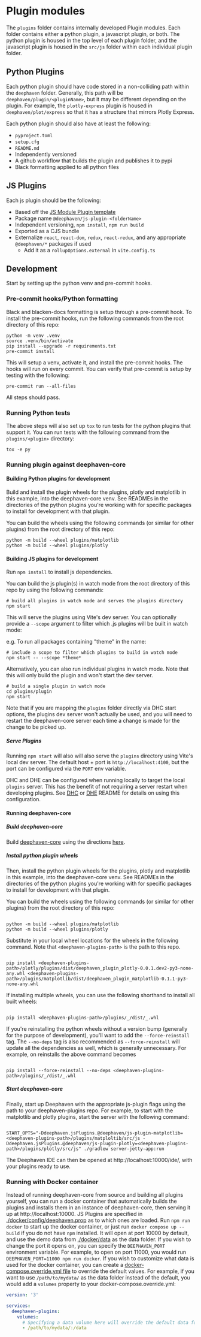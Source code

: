 # Plugin modules

The `plugins` folder contains internally developed Plugin modules.
Each folder contains either a python plugin, a javascript plugin, or both.
The python plugin is housed in the top level of each plugin folder, and the javascript plugin is housed in the `src/js`
folder within each individual plugin folder.

## Python Plugins

Each python plugin should have code stored in a non-colliding path within the `deephaven` folder. Generally, this path
will be `deephaven/plugin/<pluginName>`, but it may be different depending on the plugin. For example, the `plotly-express`
plugin is housed in `deephaven/plot/express` so that it has a structure that mirrors Plotly Express.

Each python plugin should also have at least the following:

- `pyproject.toml`
- `setup.cfg`
- `README.md`
- Independently versioned
- A github workflow that builds the plugin and publishes it to pypi
- Black formatting applied to all python files

## JS Plugins

Each js plugin should be the following:

- Based off the [JS Module Plugin template](https://github.com/deephaven/deephaven-js-plugin-template/)
- Package name `@deephaven/js-plugin-<folderName>`
- Independent versioning, `npm install`, `npm run build`
- Exported as a CJS bundle
- Externalize `react`, `react-dom`, `redux`, `react-redux`, and any appropriate `@deephaven/*` packages if used
  - Add it as a `rollupOptions.external` in `vite.config.ts`

## Development

Start by setting up the python venv and pre-commit hooks.

### Pre-commit hooks/Python formatting

Black and blacken-docs formatting is setup through a pre-commit hook.
To install the pre-commit hooks, run the following commands from the root directory of this repo:

```shell
python -m venv .venv
source .venv/bin/activate
pip install --upgrade -r requirements.txt
pre-commit install
```

This will setup a venv, activate it, and install the pre-commit hooks. The hooks will run on every commit.
You can verify that pre-commit is setup by testing with the following:

```shell
pre-commit run --all-files
```

All steps should pass.

### Running Python tests

The above steps will also set up `tox` to run tests for the python plugins that support it.
You can run tests with the following command from the `plugins/<plugin>` directory:

```shell
tox -e py
```

### Running plugin against deephaven-core

#### Building Python plugins for development

Build and install the plugin wheels for the plugins, plotly and matplotlib in this example, into the deephaven-core venv.
See READMEs in the directories of the python plugins you're working with for specific packages to install for development with that plugin.

You can build the wheels using the following commands (or similar for other plugins) from the root directory of this repo:

```
python -m build --wheel plugins/matplotlib
python -m build --wheel plugins/plotly
```

#### Building JS plugins for development

Run `npm install` to install js dependencies.

You can build the js plugin(s) in watch mode from the root directory of this repo by using the following commands:

```shell
# build all plugins in watch mode and serves the plugins directory
npm start
```

This will serve the plugins using Vite's dev server. You can optionally provide a `--scope` argument to filter which .js plugins will be built in watch mode:

e.g. To run all packages containing "theme" in the name:

```shell
# include a scope to filter which plugins to build in watch mode
npm start -- --scope *theme*
```

Alternatively, you can also run individual plugins in watch mode. Note that this will only build the plugin and won't start the dev server.

```shell
# build a single plugin in watch mode
cd plugins/plugin
npm start
```

Note that if you are mapping the `plugins` folder directly via DHC start options, the plugins dev server won't actually be used, and you will need to restart the deephaven-core server each time a change is made for the change to be picked up.

##### Serve Plugins

Running `npm start` will also will also serve the `plugins` directory using Vite's local dev server. The default host + port is `http://localhost:4100`, but the port can be configured via the `PORT` env variable.

DHC and DHE can be configured when running locally to target the local `plugins` server. This has the benefit of not requiring a server restart when developing plugins. See [DHC](https://github.com/deephaven/web-client-ui/blob/main/README.md#local-plugin-development) or [DHE](https://github.com/deephaven-ent/iris/blob/rc/grizzly/web/client-ui/README.md#local-plugin-development) README for details on using this configuration.

#### Running deephaven-core

##### Build deephaven-core

Build [deephaven-core](https://github.com/deephaven/deephaven-core) using the directions [here](https://deephaven.io/core/docs/how-to-guides/launch-build/#build-and-run-deephaven).

##### Install python plugin wheels

Then, install the python plugin wheels for the plugins, plotly and matplotlib in this example, into the deephaven-core venv.
See READMEs in the directories of the python plugins you're working with for specific packages to install for development with that plugin.

You can build the wheels using the following commands (or similar for other plugins) from the root directory of this repo:

```

python -m build --wheel plugins/matplotlib
python -m build --wheel plugins/plotly

```

Substitute in your local wheel locations for the wheels in the following command.
Note that `<deephaven-plugins-path>` is the path to this repo.

```

pip install <deephaven-plugins-path>/plotly/plugins/dist/deephaven_plugin_plotly-0.0.1.dev2-py3-none-any.whl <deephaven-plugins-path>/plugins/matplotlib/dist/deephaven_plugin_matplotlib-0.1.1-py3-none-any.whl

```

If installing multiple wheels, you can use the following shorthand to install all built wheels:

```

pip install <deephaven-plugins-path>/plugins/_/dist/_.whl

```

If you're reinstalling the python wheels without a version bump (generally for the purpose of development), you'll want to add the `--force-reinstall` tag. The `--no-deps` tag is also recommended as `--force-reinstall` will update all the dependencies as well, which is generally unnecessary.
For example, on reinstalls the above command becomes

```

pip install --force-reinstall --no-deps <deephaven-plugins-path>/plugins/_/dist/_.whl

```

##### Start deephaven-core

Finally, start up Deephaven with the appropriate js-plugin flags using the path to your deephaven-plugins repo. For example, to start with the matplotlib and plotly plugins, start the server with the following command:

```

START_OPTS="-Ddeephaven.jsPlugins.@deephaven/js-plugin-matplotlib=<deephaven-plugins-path>/plugins/matploltib/src/js -Ddeephaven.jsPlugins.@deephaven/js-plugin-plotly=<deephaven-plugins-path>/plugins/plotly/src/js" ./gradlew server-jetty-app:run

```

The Deephaven IDE can then be opened at http://localhost:10000/ide/, with your plugins ready to use.

### Running with Docker container

Instead of running deephaven-core from source and building all plugins yourself, you can run a docker container that automatically builds the plugins and installs them in an instance of deephaven-core, then serving it up at http://localhost:10000. JS Plugins are specified in [./docker/config/deephaven.prop](./docker/config/deephaven.prop) as to which ones are loaded. Run `npm run docker` to start up the docker container, or just run `docker compose up --build` if you do not have `npm` installed. It will open at port 10000 by default, and use the demo data from [./docker/data](./docker/data) as the data folder.
If you wish to change the port it opens on, you can specify the `DEEPHAVEN_PORT` environment variable. For example, to open on port 11000, you would run `DEEPHAVEN_PORT=11000 npm run docker`.
If you wish to customize what data is used for the docker container, you can create a [docker-compose.override.yml file](https://docs.docker.com/compose/multiple-compose-files/merge/) to override the default values. For example, if you want to use `/path/to/mydata/` as the data folder instead of the default, you would add a `volumes` property to your docker-compose.override.yml:

```yml
version: '3'

services:
  deephaven-plugins:
    volumes:
      # Specifying a data volume here will override the default data folder, and you will not be able to access the default data files (such as the demo data)
      - /path/to/mydata/:/data
```

